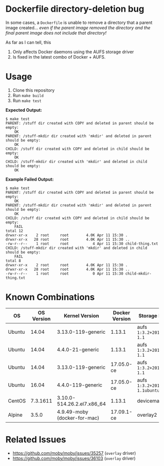 Dockerfile directory-deletion bug
==============================

In some cases, a `Dockerfile` is unable to remove a directory that a parent image created... _even if the parent image removed the directory and the final parent image does not include that directory!_

As far as I can tell, this

1. Only affects Docker daemons using the AUFS storage driver
2. Is fixed in the latest combo of Docker + AUFS.

Usage
==============================

1. Clone this repository
2. Run `make build`
3. Run `make test`

**Expected Output:**

	$ make test
	PARENT: /stuff dir created with COPY and deleted in parent should be empty:
	    OK
	PARENT: /stuff-mkdir dir created with 'mkdir' and deleted in parent should be empty:
	    OK
	CHILD: /stuff dir created with COPY and deleted in child should be empty:
	    OK
	CHILD: /stuff-mkdir dir created with 'mkdir' and deleted in child should be empty:
	    OK

**Example Failed Output:**

	$ make test
	PARENT: /stuff dir created with COPY and deleted in parent should be empty:
	    OK
	PARENT: /stuff-mkdir dir created with 'mkdir' and deleted in parent should be empty:
	    OK
	CHILD: /stuff dir created with COPY and deleted in child should be empty:
	    FAIL
	total 12
	drwxr-xr-x    2 root     root        4.0K Apr 11 15:30 .
	drwxr-xr-x   28 root     root        4.0K Apr 11 15:30 ..
	-rw-r--r--    1 root     root           4 Apr 11 15:30 child-thing.txt
	CHILD: /stuff-mkdir dir created with 'mkdir' and deleted in child should be empty:
	    FAIL
	total 8
	drwxr-xr-x    2 root     root        4.0K Apr 11 15:30 .
	drwxr-xr-x   28 root     root        4.0K Apr 11 15:30 ..
	-rw-r--r--    1 root     root           0 Apr 11 15:30 child-mkdir-thing.txt

Known Combinations
==============================

| OS     | OS Version | Kernel Version               | Docker Version | Storage Driver                   | Affected? |
| ------ | ---------- | ---------------------------- | -------------- | -------------------------------- | --------- |
| Ubuntu | 14.04      | 3.13.0-119-generic           | 1.13.1         | aufs `1:3.2+20130722-1.1`        | y         |
| Ubuntu | 14.04      | 4.4.0-21-generic             | 1.13.1         | aufs `1:3.2+20130722-1.1`        |           |
| Ubuntu | 14.04      | 3.13.0-119-generic           | 17.05.0-ce     | aufs `1:3.2+20130722-1.1`        | y         |
| Ubuntu | 16.04      | 4.4.0-119-generic            | 17.05.0-ce     | aufs `1:3.2+20130722-1.1ubuntu1` |           |
| CentOS | 7.3.1611   | 3.10.0-514.26.2.el7.x86_64   | 1.13.1         | devicemapper                     |           |
| Alpine | 3.5.0      | 4.9.49-moby (docker-for-mac) | 17.09.1-ce     | overlay2                         |           |

Related Issues
==============================

* https://github.com/moby/moby/issues/35257 (`overlay` driver)
* https://github.com/moby/moby/issues/36103 (`overlay` driver)

